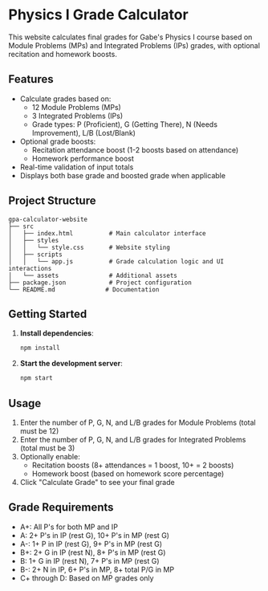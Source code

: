 # Physics I Grade Calculator

This website calculates final grades for Gabe's Physics I course based on Module Problems (MPs) and Integrated Problems (IPs) grades, with optional recitation and homework boosts.

## Features

- Calculate grades based on:
  - 12 Module Problems (MPs)
  - 3 Integrated Problems (IPs)
  - Grade types: P (Proficient), G (Getting There), N (Needs Improvement), L/B (Lost/Blank)
- Optional grade boosts:
  - Recitation attendance boost (1-2 boosts based on attendance)
  - Homework performance boost
- Real-time validation of input totals
- Displays both base grade and boosted grade when applicable

## Project Structure

```
gpa-calculator-website
├── src
│   ├── index.html          # Main calculator interface
│   ├── styles
│   │   └── style.css       # Website styling
│   ├── scripts
│   │   └── app.js          # Grade calculation logic and UI interactions
│   └── assets              # Additional assets
├── package.json            # Project configuration
└── README.md              # Documentation
```

## Getting Started

1. **Install dependencies**:
   ```bash
   npm install
   ```

2. **Start the development server**:
   ```bash
   npm start
   ```

## Usage

1. Enter the number of P, G, N, and L/B grades for Module Problems (total must be 12)
2. Enter the number of P, G, N, and L/B grades for Integrated Problems (total must be 3)
3. Optionally enable:
   - Recitation boosts (8+ attendances = 1 boost, 10+ = 2 boosts)
   - Homework boost (based on homework score percentage)
4. Click "Calculate Grade" to see your final grade

## Grade Requirements

- A+: All P's for both MP and IP
- A: 2+ P's in IP (rest G), 10+ P's in MP (rest G)
- A-: 1+ P in IP (rest G), 9+ P's in MP (rest G)
- B+: 2+ G in IP (rest N), 8+ P's in MP (rest G)
- B: 1+ G in IP (rest N), 7+ P's in MP (rest G)
- B-: 2+ N in IP, 6+ P's in MP, 8+ total P/G in MP
- C+ through D: Based on MP grades only